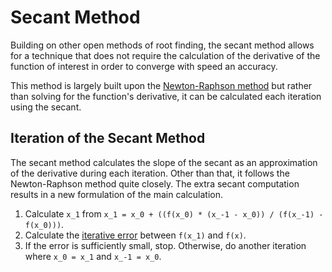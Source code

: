 # Secant Method

Building on other open methods of root finding, the secant method allows for a technique that does not require the calculation of the derivative of the function of interest in order to converge with speed an accuracy.

This method is largely built upon the [Newton-Raphson method](/newton-raphson-method) but rather than solving for the function's derivative, it can be calculated each iteration using the secant.

## Iteration of the Secant Method

The secant method calculates the slope of the secant as an approximation of the derivative during each iteration. Other than that, it follows the Newton-Raphson method quite closely. The extra secant computation results in a new formulation of the main calculation.

1. Calculate `x_1` from `x_1 = x_0 + ((f(x_0) * (x_-1 - x_0)) / (f(x_-1) - f(x_0)))`.
2. Calculate the [iterative error](/error) between `f(x_1)` and `f(x)`.
3. If the error is sufficiently small, stop. Otherwise, do another iteration where `x_0 = x_1` and `x_-1 = x_0`.

